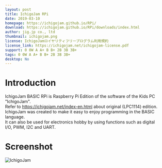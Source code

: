 ```yaml
---
layout: post
title: IchigoJam RPi
date: 2019-03-10
homepage: https://ichigojam.github.io/RPi/
download: https://ichigojam.github.io/RPi/downloads/index.html
author: jig.jp co., ltd
thumbnail: ichigojam.png
license: IchigoJamロイヤリティフリープログラム利用規約
license_link: https://ichigojam.net/ichigojam-license.pdf
support: 0 0W A A+ B B+ 2B 3B 3B+
tags: 0 0W A A+ B B+ 2B 3B 3B+
desktop: No
---
```


# Introduction

IchigoJam BASIC RPi is Raspberry Pi Edition of the software of the Kids PC "IchigoJam".<br/>
Refer to <a target="_blank" href="https://ichigojam.net/index-en.html">https://ichigojam.net/index-en.html</a> about original (LPC1114) edition.<br/>
IchigoJam was created to make it easy to enjoy programming in the BASIC language.<br/>
It can also be used for electronics hobby by using functions such as digital I/O, PWM, I2C and UART.<br/>

# Screenshot

![IchigoJam](https://raw.githubusercontent.com/rpisystem/RPiSystem.github.io/master/thumbnails/Screenshot/ichigojam.png)